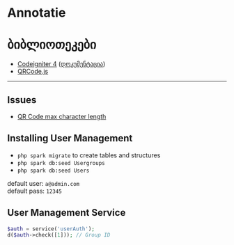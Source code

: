 # Annotatie
# ბიბლიოთეკები
- [Codeigniter 4](https://github.com/codeigniter4/CodeIgniter4) ([დოკუმენტაცია](https://codeigniter.com/user_guide/intro/index.html))
- [QRCode.js](http://davidshimjs.github.io/qrcodejs/) 


---
## Issues
- [QR Code max character length](https://stackoverflow.com/questions/12764334/qr-code-max-char-length)


## Installing User Management
- `php spark migrate` to create tables and structures
- `php spark db:seed Usergroups`
- `php spark db:seed Users`


default user: `a@admin.com`\
default pass: `12345`


## User Management Service
```PHP
$auth = service('userAuth');
d($auth->check([1])); // Group ID
```
